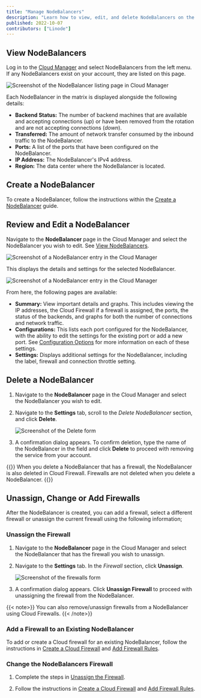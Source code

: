 ```yaml
---
title: "Manage NodeBalancers"
description: "Learn how to view, edit, and delete NodeBalancers on the Linode platform."
published: 2022-10-07
contributors: ["Linode"]
---
```


## View NodeBalancers

Log in to the [Cloud Manager](https://cloud.linode.com) and select NodeBalancers from the left menu. If any NodeBalancers exist on your account, they are listed on this page.

![Screenshot of the NodeBalancer listing page in Cloud Manager](nodebalancer-view-list.png)

Each NodeBalancer in the matrix is displayed alongside the following details:

- **Backend Status:** The number of backend machines that are available and accepting connections (*up*) or have been removed from the rotation and are not accepting connections (*down*).
- **Transferred:** The amount of network transfer consumed by the inbound traffic to the NodeBalancer.
- **Ports:** A list of the ports that have been configured on the NodeBalancer.
- **IP Address:** The NodeBalancer's IPv4 address.
- **Region:** The data center where the NodeBalancer is located.

## Create a NodeBalancer

To create a NodeBalancer, follow the instructions within the [Create a NodeBalancer](/docs/products/networking/nodebalancers/guides/create/) guide.

## Review and Edit a NodeBalancer

Navigate to the **NodeBalancer** page in the Cloud Manager and select the NodeBalancer you wish to edit. See [View NodeBalancers](#view-nodebalancers).

![Screenshot of a NodeBalancer entry in the Cloud Manager](nodebalancer-edit.png)

This displays the details and settings for the selected NodeBalancer.

![Screenshot of a NodeBalancer entry in the Cloud Manager](nodebalancer-summary.png)

From here, the following pages are available:

- **Summary:** View important details and graphs. This includes viewing the IP addresses, the Cloud Firewall if a firewall is assigned, the ports, the status of the backends, and graphs for both the number of connections and network traffic.
- **Configurations:** This lists each port configured for the NodeBalancer, with the ability to edit the settings for the existing port or add a new port. See [Configuration Options](/docs/products/networking/nodebalancers/guides/configure/) for more information on each of these settings.
- **Settings:** Displays additional settings for the NodeBalancer, including the label, firewall and connection throttle setting.

## Delete a NodeBalancer

1. Navigate to the **NodeBalancer** page in the Cloud Manager and select the NodeBalancer you wish to edit.

1. Navigate to the **Settings** tab, scroll to the *Delete NodeBalancer* section, and click **Delete**.

    ![Screenshot of the Delete form](nodebalancer-delete.png)

1. A confirmation dialog appears. To confirm deletion, type the name of the NodeBalancer in the field and click **Delete** to proceed with removing the service from your account.

{{<note>}}
When you delete a NodeBalancer that has a firewall, the NodeBalancer is also deleted in Cloud Firewall. Firewalls are not deleted when you delete a NodeBalancer.
{{</note>}}

## Unassign, Change or Add Firewalls

After the NodeBalancer is created, you can add a firewall, select a different firewall or unassign the current firewall using the following information;

### Unassign the Firewall

1. Navigate to the **NodeBalancer** page in the Cloud Manager and select the NodeBalancer that has the firewall you wish to unassign.

1. Navigate to the **Settings** tab. In the *Firewall* section, click **Unassign**.

    ![Screenshot of the firewalls form](nodebalancer-firewall-unassign.png)

1. A confirmation dialog appears. Click **Unassign Firewall** to proceed with unassigning the firewall from the NodeBalancer.

{{< note>}}
You can also remove/unassign firewalls from a NodeBalancer using Cloud Firewalls.
{{< /note>}}

### Add a Firewall to an Existing NodeBalancer

To add or create a Cloud firewall for an existing NodeBalancer, follow the instructions in [Create a Cloud Firewall](/docs/products/networking/cloud-firewall/guides/create-a-cloud-firewall/) and [Add Firewall Rules](/docs/products/networking/cloud-firewall/guides/manage-firewall-rules/).

### Change the NodeBalancers Firewall

1. Complete the steps in [Unassign the Firewall](#unassign-the-firewall).

2. Follow the instructions in [Create a Cloud Firewall](/docs/products/networking/cloud-firewall/guides/create-a-cloud-firewall/) and [Add Firewall Rules](/docs/products/networking/cloud-firewall/guides/manage-firewall-rules/).